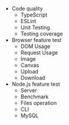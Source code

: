 - Code quality
  - TypeScript
  - ESLint
  - Unit Testing
  - Testing coverage
- Browser feature test
  - DOM Usage
  - Request Usage
  - Image
  - Canvas
  - Upload
  - Download
- Node.js feature test
  - Server 
  - Benchmark
  - Files operation
  - CLI
  - MySQL


  
